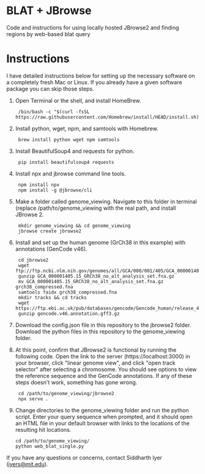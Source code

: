 # BLAT + JBrowse
Code and instructions for using locally hosted JBrowse2 and finding regions by web-based blat query

# Instructions

I have detailed instructions below for setting up the necessary software on a completely fresh Mac or Linux. If you already have a given software package you can skip those steps.

1. Open Terminal or the shell, and install HomeBrew.

        /bin/bash -c "$(curl -fsSL https://raw.githubusercontent.com/Homebrew/install/HEAD/install.sh)"

2. Install python, wget, npm, and samtools with Homebrew.

        brew install python wget npm samtools

3. Install BeautifulSoup4 and requests for python.

        pip install beautifulsoup4 requests

4. Install npx and jbrowse command line tools.

        npm install npx
        npm install -g @jbrowse/cli

5. Make a folder called genome_viewing. Navigate to this folder in terminal (replace /path/to/genome_viewing with the real path, and install JBrowse 2.
       

        mkdir genome_viewing && cd genome_viewing
        jbrowse create jbrowse2

7. Install and set up the human genome (GrCh38 in this example) with annotations (GenCode v46).

        cd jbrowse2
        wget ftp://ftp.ncbi.nlm.nih.gov/genomes/all/GCA/000/001/405/GCA_000001405.15_GRCh38/seqs_for_alignment_pipelines.ucsc_ids/GCA_000001405.15_GRCh38_no_alt_analysis_set.fna.gz
        gunzip GCA_000001405.15_GRCh38_no_alt_analysis_set.fna.gz
        mv GCA_000001405.15_GRCh38_no_alt_analysis_set.fna.gz grch38_compressed.fna
        samtools faidx grch38_compressed.fna
        mkdir tracks && cd tracks
        wget https://ftp.ebi.ac.uk/pub/databases/gencode/Gencode_human/release_46/gencode.v46.annotation.gff3.gz
        gunzip gencode.v46.annotation.gff3.gz
        

8. Download the config.json file in this repository to the jbrowse2 folder. Download the python files in this repository to the genome_viewing folder.
9. At this point, confirm that JBrowse2 is functional by running the following code. Open the link to the server (https://localhost:3000) in your browser, click "linear genome view", and click "open track selector" after selecting a chromosome. You should see options to view the reference sequence and the GenCode annotations. If any of these steps doesn't work, something has gone wrong.

        cd /path/to/genome_viewing/jbrowse2
        npx serve .

10. Change directories to the genome_viewing folder and run the python script. Enter your query sequence when prompted, and it should open an HTML file in your default browser with links to the locations of the resulting hit locations.

        cd /path/to/genome_viewing/
        python web_blat_single.py

If you have any questions or concerns, contact Siddharth Iyer (iyers@mit.edu).
